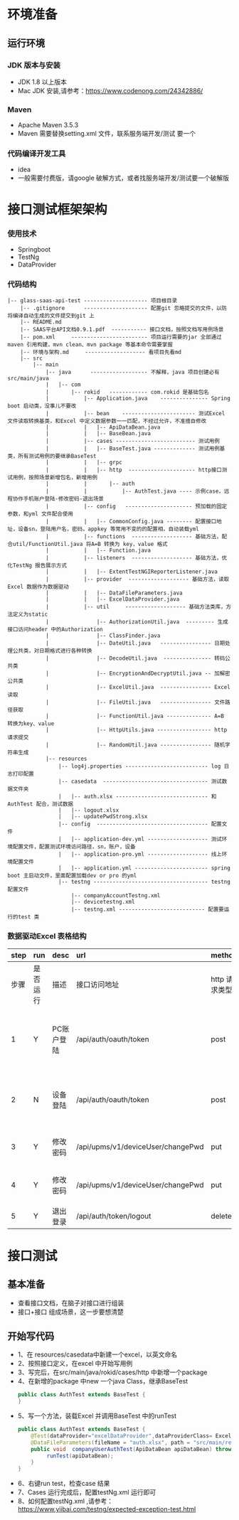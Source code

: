 # 环境准备
## 运行环境
### JDK 版本与安装
- JDK 1.8 以上版本
- Mac JDK 安装,请参考：https://www.codenong.com/24342886/
### Maven 
- Apache Maven 3.5.3
- Maven 需要替换setting.xml 文件，联系服务端开发/测试 要一个
### 代码编译开发工具
- idea
- 一般需要付费版，请google 破解方式，或者找服务端开发/测试要一个破解版

# 接口测试框架架构
### 使用技术
- Springboot
- TestNg
- DataProvider
### 代码结构
    |-- glass-saas-api-test -------------------- 项目根目录      
        |-- .gitignore      -------------------- 配置git 忽略提交的文件，以防将编译自动生成的文件提交到git 上  
        |-- README.md
        |-- SAAS平台API文档0.9.1.pdf  ----------- 接口文档，按照文档写用例场景
        |-- pom.xml     ------------------------ 项目运行需要的jar 全部通过maven 引用构建，mvn clean、mvn package 等基本命令需要掌握
        |-- 环境与架构.md     ------------------- 看项目先看md
        |-- src                  
            |-- main
                |-- java      ------------------ 不解释，java 项目创建必有src/main/java
                |   |-- com
                |       |-- rokid   ------------ com.rokid 是基础包名
                |           |-- Application.java    --------------- Spring boot 启动类，没事儿不要改
                |           |-- bean    ----------------------- 测试Excel 文件读取转换基类，和Excel 中定义数据参数一一匹配，不经过允许，不准擅自修改
                |           |   |-- ApiDataBean.java
                |           |   |-- BaseBean.java
                |           |-- cases ------------------------- 测试用例
                |           |   |-- BaseTest.java ------------- 测试用例基类，所有测试用例的要继承BaseTest
                |           |   |-- grpc
                |           |   |-- http  --------------------- http接口测试用例，按照场景新增包名，新增用例
                |           |       |-- auth
                |           |           |-- AuthTest.java ---- 示例case，远程协作手机账户登陆-修改密码-退出场景
                |           |-- config   --------------------- 预加载的固定参数，和yml 文件配合使用
                |           |   |-- CommonConfig.java -------- 配置接口地址，设备sn，登陆用户名，密码，appkey 等常用不变的的配置相，自动装载yml
                |           |-- functions  ------------------- 基础方法，配合util/FunctionUtil.java 将A=B 转换为 key，value 格式
                |           |   |-- Function.java
                |           |-- listeners  ------------------- 基础方法，优化TestNg 报告展示方式
                |           |   |-- ExtentTestNGIReporterListener.java
                |           |-- provider  ------------------- 基础方法，读取Excel 数据作为数据驱动
                |           |   |-- DataFileParameters.java
                |           |   |-- ExcelDataProvider.java
                |           |-- util     ------------------- 基础方法类库，方法定义为static
                |               |-- AuthorizationUtil.java  --------- 生成接口访问header 中的Authorization
                |               |-- ClassFinder.java
                |               |-- DateUtil.java   ---------------- 日期处理公共类，对日期格式进行各种转换
                |               |-- DecodeUtil.java  --------------- 转码公共类
                |               |-- EncryptionAndDecryptUtil.java -- 加解密公共类
                |               |-- ExcelUtil.java  ---------------- Excel 读取
                |               |-- FileUtil.java   ---------------- 文件路径获取
                |               |-- FunctionUtil.java -------------- A=B 转换为key、value
                |               |-- HttpUtils.java ----------------- http 请求提交
                |               |-- RandomUtil.java ---------------- 随机字符串生成
                |-- resources
                    |-- log4j.properties -------------------------- log 日志打印配置
                    |-- casedata  --------------------------------- 测试数据文件夹
                    |   |-- auth.xlsx ----------------------------- 和AuthTest 配合，测试数据
                    |   |-- logout.xlsx
                    |   |-- updatePwdStrong.xlsx
                    |-- config  ----------------------------------- 配置文件
                    |   |-- application-dev.yml ------------------- 测试环境配置文件，配置测试环境访问路径，sn，账户，设备
                    |   |-- application-pro.yml ------------------- 线上环境配置文件
                    |   |-- application.yml ----------------------- spring boot 主启动文件，里面配置加载dev or pro 的yml
                    |-- testng ------------------------------------ testng 配置文件
                        |-- companyAccountTestng.xml
                        |-- devicetestng.xml
                        |-- testng.xml --------------------------- 配置要运行的test 类
### 数据驱动Excel 表格结构
|step|run|desc|url|method|header|param|verify|save|
|:----|:----|:----|:----|:----|:----|:----|:----|:----|
|步骤|是否运行|描述|接口访问地址|http 请求类型|自定义请求头|参数|要验证的数据|保存结果下一个用例使用|
|1|Y|PC账户登陆|/api/auth/oauth/token|post| |{</br>"appKey":"${pcAppKey}",</br>"grantType":"companyUser",</br> "companyIndex":"${companyIndex}",</br> "deviceUserName":"${deviceUserName}",</br> "password":"${password}"</br> }|$.code=1|accessToken=$.data.accessToken;</br> refreshToken=$.data.refreshToken|
|2|N|设备登陆|/api/auth/oauth/token|post| |{</br>"appKey":"${deviceAppKey}",</br> "grantType":"device",</br>  "deviceTypeId":"${deviceTypeId}",</br> "deviceId":"${deviceId}"</br> }|$.code=1|accessToken=$.data.accessToken;</br> refreshToken=$.data.refreshToken|
|3|Y|修改密码|/api/upms/v1/deviceUser/changePwd|put|authorization=Bearer ${accessToken}|{</br>"oldPwd":"Rokid@1234",</br>"newPwd":"Rokid@12345"</br>}|$.code=1| |
|4|Y|修改密码|/api/upms/v1/deviceUser/changePwd|put|authorization=Bearer ${accessToken}|{</br>"oldPwd":"Rokid@12345",</br>"newPwd":"Rokid@1234"</br>}|$.code=1| |
|5|Y|退出登录|/api/auth/token/logout|delete|authorization=Bearer ${accessToken}| |$.code=1| |

# 接口测试
## 基本准备
- 查看接口文档，在脑子对接口进行组装
- 接口+接口 组成场景，这一步要想清楚
## 开始写代码
- 1、在 resources/casedata中新建一个excel，以英文命名
- 2、按照接口定义，在excel 中开始写用例
- 3、写完后，在src/main/java/rokid/cases/http 中新增一个package
- 4、在新增的package 中new 一个java Class，继承BaseTest
     ```java
     public class AuthTest extends BaseTest {
     }
     ```
- 5、写一个方法，装载Excel 并调用BaseTest 中的runTest
     ```java
     public class AuthTest extends BaseTest {
         @Test(dataProvider="excelDataProvider",dataProviderClass= ExcelDataProvider.class)
         @DataFileParameters(fileName = "auth.xlsx", path = "src/main/resources/casedata", sheetName = "Sheet1")
         public void  companyUserAuthTest(ApiDataBean apiDataBean) throws Exception {
              runTest(apiDataBean);
         }
     }
     ```
- 6、右键run test，检查case 结果
- 7、Cases 运行完成后，配置testNg.xml 运行即可
- 8、如何配置testNg.xml ,请参考：https://www.yiibai.com/testng/expected-exception-test.html
    
